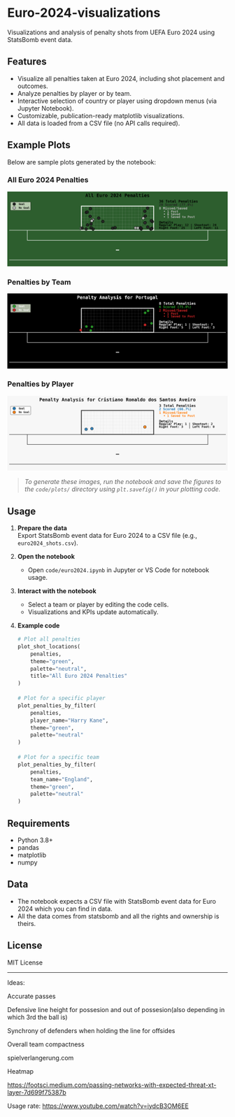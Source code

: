 # Euro-2024-visualizations

Visualizations and analysis of penalty shots from UEFA Euro 2024 using StatsBomb event data.

## Features

- Visualize all penalties taken at Euro 2024, including shot placement and outcomes.
- Analyze penalties by player or by team.
- Interactive selection of country or player using dropdown menus (via Jupyter Notebook).
- Customizable, publication-ready matplotlib visualizations.
- All data is loaded from a CSV file (no API calls required).

## Example Plots

Below are sample plots generated by the notebook:

### All Euro 2024 Penalties

![All Penalties](code/plots/all_penalties.png)

### Penalties by Team

![Portugal Penalties](code/plots/portugal.png)

### Penalties by Player

![Cristiano Ronaldo Penalties](code/plots/ronaldo.png)

> _To generate these images, run the notebook and save the figures to the `code/plots/` directory using `plt.savefig()` in your plotting code._

## Usage

1. **Prepare the data**  
   Export StatsBomb event data for Euro 2024 to a CSV file (e.g., `euro2024_shots.csv`).  

2. **Open the notebook**  
   - Open `code/euro2024.ipynb` in Jupyter or VS Code for notebook usage.

3. **Interact with the notebook**  
   - Select a team or player by editing the code cells.
   - Visualizations and KPIs update automatically.

4. **Example code**
   ```python
   # Plot all penalties
   plot_shot_locations(
       penalties,
       theme="green",
       palette="neutral",
       title="All Euro 2024 Penalties"
   )

   # Plot for a specific player
   plot_penalties_by_filter(
       penalties,
       player_name="Harry Kane",
       theme="green",
       palette="neutral"
   )

   # Plot for a specific team
   plot_penalties_by_filter(
       penalties,
       team_name="England",
       theme="green",
       palette="neutral"
   )
   ```

## Requirements

- Python 3.8+
- pandas
- matplotlib
- numpy

## Data

- The notebook expects a CSV file with StatsBomb event data for Euro 2024 which you can find in data.
- All the data comes from statsbomb and all the rights and ownership is theirs.

## License

MIT License

---

Ideas:

Accurate passes

Defensive line height for possesion and out of possesion(also depending in which 3rd the ball is)

Synchrony of defenders when holding the line for offsides

Overall team compactness

spielverlangerung.com 

Heatmap

https://footsci.medium.com/passing-networks-with-expected-threat-xt-layer-7d699f75387b

Usage rate: https://www.youtube.com/watch?v=iydcB3OM6EE